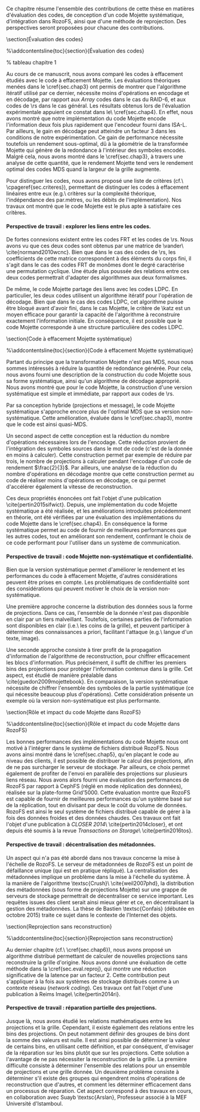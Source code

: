 
Ce chapitre résume l'ensemble des contributions de cette thèse en matières
d'évaluation des codes, de conception d'un code Mojette systématique,
d'intégration dans RozoFS, ainsi que d'une méthode de reprojection.
Des perspectives seront proposées pour chacune des contributions.

<!--
Ce chapitre présente mes contributions ainsi que des pistes pour les
travaux futurs. Une conclusion générale permettra de résumer les travaux
présentés dans ce manuscrit.
-->

\section{Évaluation des codes}

%\addcontentsline{toc}{section}{Évaluation des codes}


% tableau chapitre 1

Au cours de ce manuscrit, nous avons comparé les codes à effacement
étudiés avec le code à effacement Mojette. Les évaluations théoriques menées
dans le \cref{sec.chap3} ont
permis de montrer que l'algorithme itératif utilisé par ce dernier, nécessite
moins d'opérations en encodage et en décodage, par rapport aux *Array* codes
dans le cas du RAID-6, et aux codes de \rs dans le cas général.
Les résultats obtenus lors de l'évaluation expérimentale
appuient ce constat dans le\ \cref{sec.chap4}. En effet, nous avons montré que
notre
implémentation du code Mojette encode l'information deux fois plus rapidement
que l'encodeur fourni dans ISA-L. Par ailleurs, le gain en décodage peut
atteindre un facteur $3$ dans les conditions de notre expérimentation. Ce gain
de performance nécessite toutefois un rendement sous-optimal, dû à la géométrie
de la transformée Mojette qui génère de la redondance à l'intérieur des
symboles encodés. Malgré cela, nous avons montré dans le \cref{sec.chap3}, à
travers une analyse de cette quantité, que le rendement Mojette tend vers le
rendement optimal des codes MDS quand la largeur de la grille augmente.

Pour distinguer les codes, nous avons proposé une liste de critères
(cf.\ \cpageref{sec.criteres}), permettant de distinguer les codes à effacement
linéaires entre eux (e.g.\ critères sur la complexité théorique, l'indépendance
des par.mètres, ou les débits de l'implémentation).
Nos travaux ont montré que le code Mojette est le plus apte à satisfaire ces
critères.

<!--
Ces critères ne peuvent indépendamment permettre de
comparer les codes, mais ils permettent ensemble de couvrir l'ensemble des
propriétés des codes linéaires. Nous avons par ailleurs vu que chaque code
favorise un aspect de ces critères, mais aucun ne peut les satisfaire
entièrement.
-->

#### Perspective de travail : explorer les liens entre les codes.

De fortes connexions existent entre les codes FRT et les codes de \rs. Nous
avons vu que ces deux codes sont obtenus par une matrice de
\vander\ \cite{normand2010wcnc}. Bien que
dans le cas des codes de \rs, les coefficients de cette matrice correspondent
à des éléments du corps fini, il s'agit dans le cas des codes FRT de monômes
dont le degré caractérise une permutation cyclique. Une étude plus poussée des
relations entre ces deux codes permettrait d'adapter des algorithmes aux deux
formalismes.

De même, le code Mojette partage des liens avec les codes LDPC. En particulier,
les deux codes utilisent un algorithme itératif pour l'opération de décodage.
Bien que dans le cas des codes LDPC, cet algorithme puisse être bloqué avant
d'avoir fini, dans le cas Mojette, le critère de \katz est un moyen efficace
pour garantir la capacité de l'algorithme à reconstruire exactement
l'information initiale. En conséquence, il est possible que le code Mojette
corresponde à une structure particulière des codes LDPC.


\section{Code à effacement Mojette systématique}

%\addcontentsline{toc}{section}{Code à effacement Mojette systématique}

Partant du principe que la transformation Mojette n'est pas MDS, nous nous
sommes intéressés à réduire la quantité de redondance générée. Pour cela, nous
avons fourni une description de la construction du code Mojette sous sa forme
systématique, ainsi qu'un algorithme de décodage approprié. Nous avons montré
que pour le code Mojette, la construction d'une version systématique est simple
et immédiate, par rapport aux codes de \rs. 

Par sa conception hybride (projections et message), le code Mojette systématique
s'approche encore plus de l'optimal MDS que sa version non-systématique. Cette
amélioration, évaluée dans le \cref{sec.chap3}, montre que le code est ainsi
quasi-MDS.

Un second aspect de cette conception est la réduction du nombre d'opérations
nécessaires lors de l'encodage. Cette réduction provient de l'intégration des
symboles sources dans le mot de code (c'est de la donnée en moins à calculer).
Cette construction permet par exemple de réduire par trois, le nombre de
projections à calculer pendant l'encodage d'un code de rendement $\frac{2}{3}$.
Par ailleurs, une analyse de la réduction du nombre d'opérations en décodage
montre que cette construction permet au code de réaliser moins d'opérations en
décodage, ce qui permet d'accélérer également la vitesse de reconstruction.

Ces deux propriétés énoncées ont fait l'objet d'une
publication \cite{pertin2015sifwict}. Depuis, une implémentation du code
Mojette systématique a été réalisée, et les améliorations introduites
précédemment en théorie, ont été vérifiées par une évaluation des
implémentations du code Mojette dans le \cref{sec.chap4}.
En conséquence la forme systématique permet au
code de fournir de meilleures performances que les autres codes, tout en
améliorant son rendement, confirmant le choix de ce code performant pour
l'utiliser dans un système de communication.

#### Perspective de travail : code Mojette non-systématique et confidentialité.

Bien que la version systématique permet d'améliorer le rendement et les
performances du code à effacement Mojette, d'autres considérations peuvent
être prises en compte. Les problématiques de confidentialité sont des
considérations qui peuvent motiver le choix de la version non-systématique.

Une première approche concerne la distribution des données sous la forme de
projections. Dans ce cas, l'ensemble de la donnée n'est pas disponible en clair
par un tiers malveillant. Toutefois, certaines parties de l'information sont
disponibles en clair (i.e.\ les coins de la grille), et peuvent participer à
déterminer des connaissances a priori, facilitant l'attaque (e.g.\ langue d'un
texte, image).

Une seconde approche consiste à tirer profit de la propagation d'information de
l'algorithme de reconstruction, pour chiffrer efficacement les blocs
d'information. Plus précisément, il suffit de chiffrer les premiers bins des
projections pour protéger l'information contenue dans la grille. Cet aspect,
est étudié de manière préalable dans \cite{guedon2009mojettebook}. En
comparaison, la version systématique nécessite de chiffrer l'ensemble des
symboles de la partie systématique (ce qui nécessite beaucoup plus
d'opérations). Cette considération présente un exemple où la version
non-systématique est plus performante.


\section{Rôle et impact du code Mojette dans RozoFS}

%\addcontentsline{toc}{section}{Rôle et impact du code Mojette dans RozoFS}

Les bonnes performances des implémentations du code Mojette nous ont motivé à
l'intégrer dans le système de fichiers distribué RozoFS. Nous avons ainsi
montré dans le \cref{sec.chap5}, qu'en plaçant le code au niveau des clients,
il est possible de distribuer le calcul des projections, afin de ne pas
surcharger le serveur de stockage. Par ailleurs, ce choix permet également de
profiter de l'envoi en parallèle des projections sur plusieurs liens réseau.
Nous avons alors fourni une évaluation des performances de RozoFS par rapport à
CephFS (réglé en mode réplication des données), réalisée sur la plate-forme
Grid'5000. Cette évaluation montre que RozoFS est capable de fournir de
meilleures performances qu'un système basé sur de la réplication, tout en
divisant par deux le coût du volume de données. RozoFS est ainsi le seul
système de fichiers distribué capable de gérer à la fois des données froides et
des données chaudes. Ces travaux ont fait l'objet d'une publication à *CLOSER
2014*\ \cite{pertin2014closer}, et ont depuis été soumis à la revue
*Transactions on Storage*\ \cite{pertin2016tos}.


#### Perspective de travail : décentralisation des métadonnées.

Un aspect qui n'a pas été abordé dans nos travaux concerne la mise à l'échelle
de RozoFS. Le serveur de métadonnées de RozoFS est un point de défaillance
unique (qui est en pratique répliqué). La centralisation des métadonnées
implique un problème dans la mise à l'échelle du système. À la manière de
l'algorithme \textsc{Crush}\ \cite{weil2007phd},
la distribution des métadonnées (sous forme de projections Mojette) sur une
grappe de serveurs de stockage permettrait de décentraliser ce service
important. Les requêtes issues des client serait ainsi mieux gérer et ce, en
décentralisant la gestion des métadonnées. La thèse de Bastien
\textsc{Confais} (débutée en octobre 2015) traite ce sujet dans le contexte de
l'Internet des objets.


\section{Reprojection sans reconstruction}

%\addcontentsline{toc}{section}{Reprojection sans reconstruction}

Au dernier chapitre (cf.\ \cref{sec.chap6}), nous avons proposé un algorithme
distribué permettant de calculer de nouvelles projections sans reconstruire la
grille d'origine. Nous avons donné une évaluation de cette méthode dans la
\cref{sec.eval.reproj}, qui montre une réduction
significative de la latence par un facteur $2$. Cette contribution peut
s'appliquer à la fois aux systèmes de stockage distribués comme à un contexte
réseau (*network coding*). Ces travaux ont fait l'objet d'une publication à
Reims Image\ \cite{pertin2014ri}.

#### Perspective de travail : réparation partielle des projections.

Jusque là, nous avons étudié les relations mathématiques entre
les projections et la grille. Cependant, il existe également des relations
entre les bins des projections. On peut notamment définir des groupes de bins
dont la somme des valeurs est nulle. Il est ainsi possible de déterminer la
valeur de certains bins, en utilisant cette définition, et par conséquent,
d'envisager de la réparation sur les bins plutôt que sur les projections.
Cette solution a l'avantage de ne pas nécessiter la reconstruction de la
grille. La première difficulté consiste à déterminer l'ensemble des relations
pour un ensemble de projections et une grille donnée. Un deuxième problème
consiste à déterminer s'il existe des groupes qui engendrent moins d'opérations
de reconstruction que d'autres, et comment les déterminer efficacement dans un
processus de réparation. Cet aspect correspond à des travaux en cours, en
collaboration avec Suayb \textsc{Arslan}, Professeur associé à la MEF
Université d'Istamboul.


<!--
\section*{Conclusion générale}

%\addcontentsline{toc}{section}{Conclusion générale}

Les travaux présentés dans ce manuscrit confirment le potentiel du code
par transformée Mojette à corriger efficacement les effacements.
Ce code s'est rapidement imposé dans ces travaux de thèse. La description
de la transformée Mojette a permis de comprendre comment concevoir un code à
effacement à partir d'une application mathématique simple. Car en effet, un
grand intérêt de cette transformée repose dans sa simplicité. Le fait qu'elle
ne repose que sur des opérations d'addition le prouve.
Ces opérations de base sont pratiques, aussi bien pour expliquer le principe de
cette transformée, que pour son application dans les processeurs (qui préfèrent
calculer des additions que des multiplications). Sa simplicité se retrouve
également dans l'opération de reconstruction, dont le principe rappelle celui
du jeu de Sudoku.

Nous avons ensuite décrit le code à effacement basé sur cette
transformée. Son principe découle de la capacité de la transformée à
pouvoir représenter de l'information de façon redondante. Par ailleurs, le
nombre de projections que l'on peut calculer n'est pas contraint, par rapport à
certains codes. En revanche, la limite du code Mojette repose sur la longueur
des projections qui augmente avec l'index de la projection. C'est pourtant
cette redondance interne aux projections qui permet d'utiliser l'algorithme
itératif de reconstruction.

% distinguer redondances dans mojette

Les codes de \rs et le code basé sur la FRT sont quant à eux MDS. Toutefois, au
vu des résultats théoriques et expérimentaux obtenus dans cette thèse, le code
Mojette est clairement plus performant que les codes de \rs. Pour s'en
convaincre, l'expérimentation nous a montré que la Mojette peut être jusqu'à
deux fois plus rapide en encodage, et trois fois plus rapide en décodage, par
rapport aux implémentations des codes \rs fournies dans ISA-L.
La relation avec les codes LDPC est intéressante et fera l'objet de travaux
futurs. Toutefois, on peut se prononcer sur une distinction principale, qui
réside dans la formulation du critère de \katz. Celui-ci permet au code Mojette
de garantir la reconstruction sur le critère du nombre de projections
disponibles.

Nous avons également prouvé que le coût de la redondance générée par le code
Mojette peut être diminué afin de s'approcher de la valeur optimale des codes
MDS. Nous avons ainsi proposé une représentation du code sous forme
systématique, qui a permis de réduire significativement ce coût.
Sa construction se distingue par ailleurs des mises en œuvre plus compliquées
dans le cas des codes de \rs. Au vu des résultats expérimentaux, les
performances mesurées prouvent que ni la version systématique, ni la version
non-systématique du code Mojette ne représentent un composant limitant dans un
système de communication. Toutefois, cette seconde version a des propriétés
intéressantes (e.g.\ équité des projections) qui peuvent la favoriser dans
certaines applications, ce qui va à l'encontre de la pensée communément admise
que les codes systématique sont forcément meilleurs.

Dans ces conditions, l'utilisation du code à effacement Mojette dans RozoFS
permet de distribuer efficacement des blocs de données sur différents supports
de stockage. L'expérimentation a permis de montrer que RozoFS est ainsi capable
de fournir de très hautes performances, tout en proposant un moyen de protéger
la donnée face aux pannes. En particulier, cette expérimentation met en avant
le fait que RozoFS est capable de gérer les données chaudes, et froides, tout
en divisant par deux le volume de stockage par rapport aux systèmes basés sur
de la réplication.

Pour finir, nous avons fourni une nouvelle méthode capable de calculer de
nouvelles projections, de façon distribuée, et sans reconstruire l'image
initiale. L'expérimentation de cette méthode a montré une réduction de la
latence de l'opération de reprojection par deux. Elle peut ainsi permettre de
rétablir efficacement la redondance d'un système de stockage, et s'inscrire
dans un mécanisme de support de stockage. Pour conclure, nous pouvons dire que
le code à effacement Mojette est parfaitement adapté pour garantir efficacement
la fiabilité des systèmes de communication.
-->
